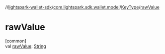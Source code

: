 //[lightspark-wallet-sdk](../../../index.md)/[com.lightspark.sdk.wallet.model](../index.md)/[KeyType](index.md)/[rawValue](raw-value.md)

# rawValue

[common]\
val [rawValue](raw-value.md): [String](https://kotlinlang.org/api/latest/jvm/stdlib/kotlin/-string/index.html)
